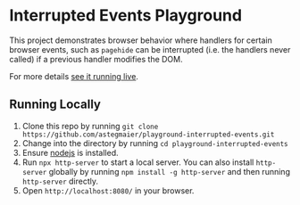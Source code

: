 # Interrupted Events Playground

This project demonstrates browser behavior where handlers for certain browser events, such as `pagehide` can be interrupted (i.e. the handlers never called) if a previous handler modifies the DOM.

For more details [see it running live](https://astegmaier.github.io/playground-interrupted-events/).

## Running Locally

1. Clone this repo by running `git clone https://github.com/astegmaier/playground-interrupted-events.git`
2. Change into the directory by running `cd playground-interrupted-events`
3. Ensure [nodejs](https://nodejs.org/en/) is installed.
4. Run `npx http-server` to start a local server. You can also install `http-server` globally by running `npm install -g http-server` and then running `http-server` directly.
5. Open `http://localhost:8080/` in your browser.

